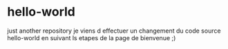 # hello-world
just another repository
je viens d effectuer un changement du code source hello-world en suivant ls etapes de la page  de bienvenue ;)
